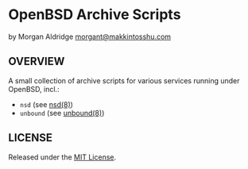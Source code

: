 # OpenBSD Archive Scripts
by Morgan Aldridge <morgant@makkintosshu.com>

## OVERVIEW

A small collection of archive scripts for various services running under OpenBSD, incl.:

* `nsd` (see [nsd(8)](https://man.openbsd.org/nsd.8))
* `unbound` (see [unbound(8)](https://man.openbsd.org/unbound.8))

## LICENSE

Released under the [MIT License](LICENSE).

